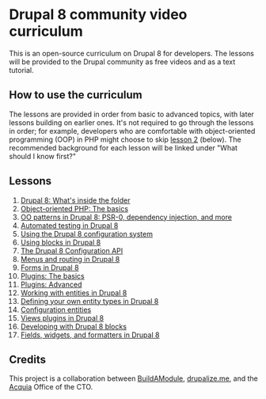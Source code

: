 # Drupal 8 community video curriculum

This is an open-source curriculum on Drupal 8 for developers. The lessons will
be provided to the Drupal community as free videos and as a text tutorial.

## How to use the curriculum

The lessons are provided in order from basic to advanced topics, with later
lessons building on earlier ones. It's not required to go through the lessons
in order; for example, developers who are comfortable with object-oriented
programming (OOP) in PHP might choose to skip
[lesson 2](lessons/lesson_2/index.md) (below). The recommended background for
each lesson will be linked under "What should I know first?"

## Lessons

1. [Drupal 8: What's inside the folder](lessons/lesson_1/index.md)
2. [Object-oriented PHP: The basics](lessons/lesson_2/index.md)
3. [OO patterns in Drupal 8: PSR-0, dependency injection, and more](lessons/lesson_3/index.md)
4. [Automated testing in Drupal 8](lessons/lesson_4/index.md)
5. [Using the Drupal 8 configuration system](lessons/lesson_5/index.md)
6. [Using blocks in Drupal 8](lessons/lesson_6/index.md)
7. [The Drupal 8 Configuration API](lessons/lesson_7/index.md)
8. [Menus and routing in Drupal 8](lessons/lesson_8/index.md)
9. [Forms in Drupal 8](lessons/lesson_9/index.md)
10. [Plugins: The basics](lessons/lesson_10/index.md)
11. [Plugins: Advanced](lessons/lesson_11/index.md)
12. [Working with entities in Drupal 8](lessons/lesson_12/index.md)
13. [Defining your own entity types in Drupal 8](lessons/lesson_13/index.md)
14. [Configuration entities](lessons/lesson_14/index.md)
15. [Views plugins in Drupal 8](lessons/lesson_15/index.md)
16. [Developing with Drupal 8 blocks](lessons/lesson_16/index.md)
17. [Fields, widgets, and formatters in Drupal 8](lessons/lesson_17/index.md)


## Credits

This project is a collaboration between
[BuildAModule](http://buildamodule.com/), [drupalize.me](http://drupalize.me/),
and the [Acquia](https://www.acquia.com/) Office of the CTO.
